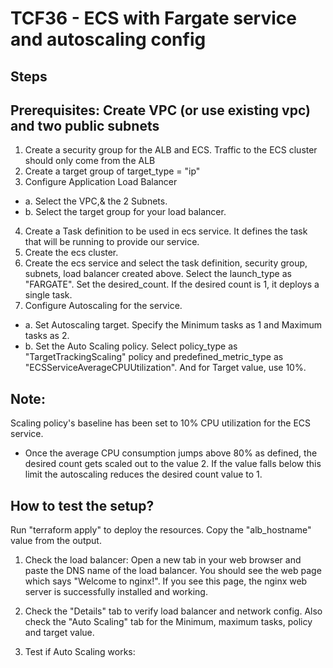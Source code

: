 # TCF36 - ECS with Fargate service and autoscaling config
	 
## Steps
## Prerequisites: Create VPC (or use existing vpc) and two public subnets
 1. Create a security group for the ALB and ECS. Traffic to the ECS cluster should only come from the ALB
 2. Create a target group of target_type = "ip"
 3. Configure Application Load Balancer
 - a. Select the VPC,& the 2 Subnets. 
 - b. Select the target group for your load balancer.
 4. Create a Task definition to be used in ecs service. It defines the task that will be running to provide our service.
 5. Create the ecs cluster.
 6. Create the ecs service and select the task definition, security group, subnets, load balancer created above. Select the launch_type   as "FARGATE". Set the desired_count. If the desired count is 1, it deploys a single task.
 7. Configure Autoscaling for the service. 
 - a. Set Autoscaling target. Specify the Minimum tasks as 1 and Maximum tasks as 2. 
 - b. Set the Auto Scaling policy.  Select policy_type as "TargetTrackingScaling" policy and predefined_metric_type as "ECSServiceAverageCPUUtilization". And for Target value, use 10%. 

  ## Note:
 Scaling policy's baseline has been set to 10% CPU utilization for the ECS service.
 - Once the average CPU consumption jumps above 80% as defined, the desired count gets scaled out to the value 2. If the value falls below this limit the autoscaling reduces the desired count value to 1.

 ## How to test the setup?
 Run "terraform apply" to deploy the resources. Copy the "alb_hostname" value from the output.

1. Check the load balancer: Open a new tab in your web browser and paste the DNS name of the load balancer. You should see the web page which says "Welcome to nginx!". If you see this page, the nginx web server is successfully installed and working.

2. Check the "Details" tab to verify load balancer and network config. Also check the "Auto Scaling" tab for the Minimum, maximum tasks, policy and target value.

3. Test if Auto Scaling works:


